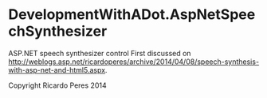 DevelopmentWithADot.AspNetSpeechSynthesizer
===============================

ASP.NET speech synthesizer control
First discussed on http://weblogs.asp.net/ricardoperes/archive/2014/04/08/speech-synthesis-with-asp-net-and-html5.aspx.

Copyright Ricardo Peres 2014